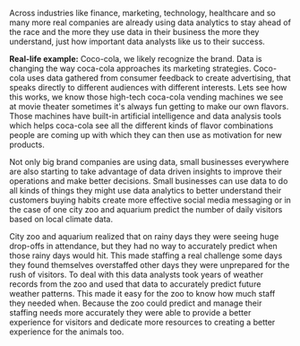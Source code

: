 Across industries like finance, marketing, technology, healthcare and so many more real companies are already using data analytics to stay ahead of the race and the more they use data in their business the more they understand, just how important data analysts like us to their success. 

**Real-life example:** Coco-cola, we likely recognize the brand. Data is changing the way coca-cola approaches its marketing strategies. Coco-cola uses data gathered from consumer feedback to create advertising, that speaks directly to different audiences with different interests. Lets see how this works, we know those high-tech coca-cola vending machines we see at movie theater sometimes it's always fun getting to make our own flavors. Those machines have built-in artificial intelligence and data analysis tools which helps coca-cola see all the different kinds of flavor combinations people are coming up with which they can then use as motivation for new products.

Not only big brand companies are using data, small businesses everywhere are also starting to take advantage of data driven insights to improve their operations and make better decisions. Small businesses can use data to do all kinds of things they might use data analytics to better understand their customers buying habits create more effective social media messaging or in the case of one city zoo and aquarium predict the number of daily visitors based on local climate data.

City zoo and aquarium realized that on rainy days they were seeing huge drop-offs in attendance, but they had no way to accurately predict when those rainy days would hit. This made staffing a real challenge some days they found themselves overstaffed other days they were unprepared for the rush of visitors. To deal with this data analysts took years of weather records from the zoo and used that data to accurately predict future weather patterns. This made it easy for the zoo to know how much staff they needed when. Because the zoo could predict and manage their staffing needs more accurately they were able to provide a better experience for visitors and dedicate more resources to creating a better experience for the animals too.

